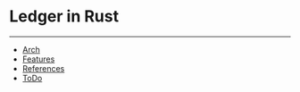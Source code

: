 # Ledger in Rust

---

- [Arch](./docs/arch.md)
- [Features](./docs/feature.md)
- [References](./docs/reference.md)
- [ToDo](./docs/todo.md)